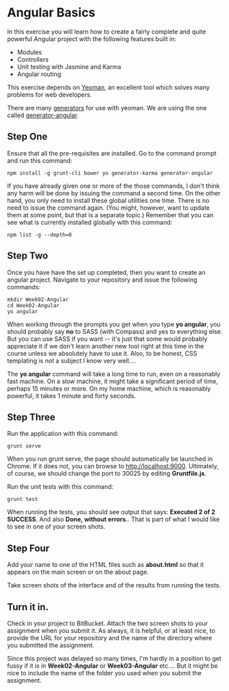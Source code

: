 # Angular Basics

In this exercise you will learn how to create a fairly complete and quite powerful Angular project with the following features built in:

- Modules
- Controllers
- Unit testing with Jasmine and Karma
- Angular routing

This exercise depends on [Yeoman](http://yeoman.io/), an excellent tool which solves many problems for web developers. 

There are many [generators](http://yeoman.io/generators/) for use with yeoman. We are using the one called [generator-angular][genang].

[genang]:https://github.com/yeoman/generator-angular

## Step One

Ensure that all the pre-requisites are installed. Go to the command prompt and run this command:

    npm install -g grunt-cli bower yo generator-karma generator-angular

If you have already given one or more of the those commands, I don't think any harm will be done by issuing the command a second time. On the other hand, you only need to install these global utilities one time. There is no need to issue the command again. (You might, however, want to update them at some point, but that is a separate topic.) Remember that you can see what is currently installed globally with this command:

    npm list -g --depth=0

## Step Two

Once you have have the set up completed, then you want to create an angular project. Navigate to your repository and issue the following commands: 
 
    mkdir Week02-Angular
    cd Week02-Angular
    yo angular

When working through the prompts you get when you type **yo angular**, you should probably say **no** to SASS (with Compass) and yes to everything else. But you can use SASS if you want -- it's just that some would probably appreciate it if we don't learn another new tool right at this time in the course unless we absolutely have to use it. Also, to be honest, CSS templating is not a subject I know very well....

The **yo angular** command will take a long time to run, even on a reasonably fast machine. On a slow machine, it might take a significant period of time, perhaps 15 minutes or more. On my home machine, which is reasonably powerful, it takes 1 minute and forty seconds.

## Step Three

Run the application with this command:

    grunt serve

When you run grunt serve, the page should automatically be launched in Chrome. If it does not, you can browse to [http://localhost:9000](http://localhost:9000). Ultimately, of course, we should change the port to 30025 by editing **Gruntfile.js**.

Run the unit tests with this command:

    grunt test

When running the tests, you should see output that says: **Executed 2 of 2 SUCCESS**. And also **Done, without errors.**. That is part of what I would like to see in one of your screen shots.

## Step Four

Add your name to one of the HTML files such as **about.html** so that it appears on the main screen or on the about page. 

Take screen shots of the interface and of the results from running the tests.

## Turn it in.

Check in your project to BitBucket. Attach the two screen shots to your assignment when you submit it. As always, it is helpful, or at least nice, to provide the URL for your repository and the name of the directory where you submitted the assignment. 

Since this project was delayed so many times, I'm hardly in a position to get fussy if it is in **Week02-Angular** or **Week03-Angular** etc.... But it might be nice to include the name of the folder you used when you submit the assignment.


 
